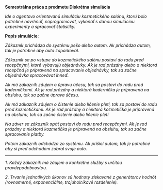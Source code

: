 **Semestrálna práca z predmetu Diskrétna simulácia**

_Ide o agentovo orientovanú simuláciu kozmetického salónu, ktorú bolo potrebné navrhnúť, naprogramovať, vykonať s danou simuláciou experimenty a spracovať štatistiky._


**Popis simulácie:**

_Zákazník prichádza do systému pešo alebo autom. Ak prichádza autom, tak je potrebné aby auto zaparkoval._

_Zákazník sa po vstupe do kozmetického salónu postaví do radu pred recepčnými, ktoré vybavujú objednávky. Ak je rad prázdny alebo a niektorá recepčná je pripravená na spracovanie objednávky, tak sa začne objednávka spracovávať ihneď._

_Ak má zákazník záujem o úpravu účesu, tak sa postaví do radu pred kaderníčkami. Ak je rad prázdny a niektorá kaderníčka je pripravená na obsluhu, tak sa začne úprava účesu._

_Ak má zákazník záujem o čistenie alebo líčenie pleti, tak sa postaví do radu pred kozmetičkami. Ak je rad prázdny a niektorá kozmetička je pripravená na obsluhu, tak sa začne čistenie alebo líčenie pleti._

_Na záver sa zákazník opäť postaví do radu pred recepčnými. Ak je rad prázdny a niektorá kozmetička je pripravená na obsluhu, tak sa začne spracovanie platby._

_Potom zákazník odchádza zo systému. Ak prišiel autom, tak je potrebné aby si pred odchodom zobral svoje auto._

-------------------

_1. Každý zákazník má záujem o konkrétne služby s určitou pravdepodobnosťou._

_2. Trvanie jednotlivých úkonov sú hodnoty získavané z generátorov hodnôt (rovnomerné, exponenciálne, trojuholníkové rozdelenie)._
